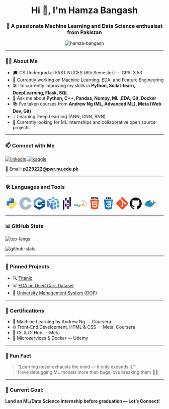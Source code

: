 <h1 align="center">Hi 👋, I'm Hamza Bangash</h1>
<h3 align="center">🚀 A passionate Machine Learning and Data Science enthusiast from Pakistan</h3>

<p align="center">
  <img src="https://komarev.com/ghpvc/?username=hamza-bangash&label=Profile%20views&color=0e75b6&style=flat" alt="hamza-bangash" />
</p>

---

### 👨‍💻 About Me

- 🎓 CS Undergrad at FAST NUCES (6th Semester) — GPA: 3.53  
- 🤖 Currently working on Machine Learning, EDA, and Feature Engineering    
- 🛠️ I’m currently improving my skills in **Python, Scikit-learn, DeepLearning, Flask, SQL**  
- 💬 Ask me about **Python, C++, Pandas, Numpy, ML ,EDA, Git, Docker**  
- 📚 I've taken courses from **Andrew Ng (ML, Advanced ML), Meta (Web Dev, Git)**  
- 💡 Learning Deep Learning (ANN, CNN, RNN)   
- 🎯 Currently looking for ML internships and collaborative open source projects  

---

### 📫 Connect with Me

<p align="left">
  <a href="https://linkedin.com/in/hamza-bangash" target="blank">
    <img align="center" src="https://raw.githubusercontent.com/rahuldkjain/github-profile-readme-generator/master/src/images/icons/Social/linked-in-alt.svg" alt="linkedin" height="30" width="40" />
  </a>
  <a href="https://kaggle.com/hamzabangash" target="blank">
    <img align="center" src="https://raw.githubusercontent.com/rahuldkjain/github-profile-readme-generator/master/src/images/icons/Social/kaggle.svg" alt="kaggle" height="30" width="40" />
  </a>
</p>

📧 Email: **p229222@pwr.nu.edu.pk**

---

### 🛠️ Languages and Tools

<p align="left">
  <img src="https://raw.githubusercontent.com/devicons/devicon/master/icons/python/python-original.svg" alt="python" width="40" height="40"/>
  <img src="https://raw.githubusercontent.com/devicons/devicon/master/icons/c/c-original.svg" alt="c" width="40" height="40"/>
  <img src="https://raw.githubusercontent.com/devicons/devicon/master/icons/cplusplus/cplusplus-original.svg" alt="cplusplus" width="40" height="40"/>
  <img src="https://raw.githubusercontent.com/devicons/devicon/master/icons/numpy/numpy-original.svg" alt="numpy" width="40" height="40"/>
  <img src="https://raw.githubusercontent.com/devicons/devicon/master/icons/pandas/pandas-original.svg" alt="pandas" width="40" height="40"/>
  <img src="https://raw.githubusercontent.com/devicons/devicon/master/icons/mysql/mysql-original-wordmark.svg" alt="mysql" width="40" height="40"/>
  <img src="https://raw.githubusercontent.com/devicons/devicon/master/icons/html5/html5-original-wordmark.svg" alt="html5" width="40" height="40"/>
  <img src="https://raw.githubusercontent.com/devicons/devicon/master/icons/css3/css3-original-wordmark.svg" alt="css3" width="40" height="40"/>
  <img src="https://raw.githubusercontent.com/devicons/devicon/master/icons/git/git-original.svg" alt="git" width="40" height="40"/>
  <img src="https://raw.githubusercontent.com/devicons/devicon/master/icons/github/github-original.svg" alt="github" width="40" height="40"/>
  <img src="https://raw.githubusercontent.com/devicons/devicon/master/icons/docker/docker-original.svg" alt="docker" width="40" height="40"/>
</p>

---

### 📊 GitHub Stats

<p align="left">
  <img src="https://github-readme-stats.vercel.app/api/top-langs?username=hamza-bangash&show_icons=true&locale=en&layout=compact" alt="top-langs" />
</p>
<p align="left">
  <img src="https://github-readme-stats.vercel.app/api?username=hamza-bangash&show_icons=true&locale=en&theme=default" alt="github-stats" />
</p>

---

### 📂 Pinned Projects

- 🔍 [Titanic ](https://github.com/hamza-bangash/Titanic)
- 📊 [EDA on Used Cars Dataset](https://github.com/hamza-bangash/Titanic)
- 🏫 [University Management System (OOP)](https://github.com/hamza-bangash/Titanic)


---

### 📜 Certifications

- 🧠 Machine Learning by Andrew Ng — Coursera   
- 🌐 Front-End Development, HTML & CSS — Meta, Coursera  
- 🔧 Git & GitHub — Meta  
- 🐳 Microservices & Docker — Udemy  

---

### 🌟 Fun Fact
> “Learning never exhausts the mind — it only expands it.”  
> I love debugging ML models more than bugs love breaking them 🐛😉

---

### 📌 Current Goal:
**Land an ML/Data Science internship before graduation — Let’s Connect!**
